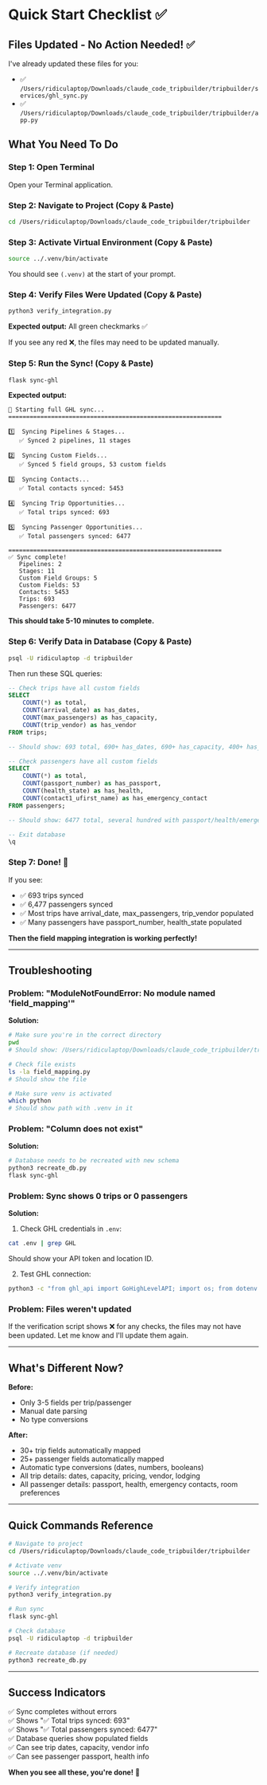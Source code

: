 # Quick Start Checklist ✅

## Files Updated - No Action Needed! ✅

I've already updated these files for you:
- ✅ `/Users/ridiculaptop/Downloads/claude_code_tripbuilder/tripbuilder/services/ghl_sync.py`
- ✅ `/Users/ridiculaptop/Downloads/claude_code_tripbuilder/tripbuilder/app.py`

## What You Need To Do

### Step 1: Open Terminal

Open your Terminal application.

### Step 2: Navigate to Project (Copy & Paste)

```bash
cd /Users/ridiculaptop/Downloads/claude_code_tripbuilder/tripbuilder
```

### Step 3: Activate Virtual Environment (Copy & Paste)

```bash
source ../.venv/bin/activate
```

You should see `(.venv)` at the start of your prompt.

### Step 4: Verify Files Were Updated (Copy & Paste)

```bash
python3 verify_integration.py
```

**Expected output:** All green checkmarks ✅

If you see any red ❌, the files may need to be updated manually.

### Step 5: Run the Sync! (Copy & Paste)

```bash
flask sync-ghl
```

**Expected output:**
```
🔄 Starting full GHL sync...
============================================================

1️⃣  Syncing Pipelines & Stages...
   ✅ Synced 2 pipelines, 11 stages

2️⃣  Syncing Custom Fields...
   ✅ Synced 5 field groups, 53 custom fields

3️⃣  Syncing Contacts...
   ✅ Total contacts synced: 5453

4️⃣  Syncing Trip Opportunities...
   ✅ Total trips synced: 693

5️⃣  Syncing Passenger Opportunities...
   ✅ Total passengers synced: 6477

============================================================
✅ Sync complete!
   Pipelines: 2
   Stages: 11
   Custom Field Groups: 5
   Custom Fields: 53
   Contacts: 5453
   Trips: 693
   Passengers: 6477
```

**This should take 5-10 minutes to complete.**

### Step 6: Verify Data in Database (Copy & Paste)

```bash
psql -U ridiculaptop -d tripbuilder
```

Then run these SQL queries:

```sql
-- Check trips have all custom fields
SELECT 
    COUNT(*) as total,
    COUNT(arrival_date) as has_dates,
    COUNT(max_passengers) as has_capacity,
    COUNT(trip_vendor) as has_vendor
FROM trips;

-- Should show: 693 total, 690+ has_dates, 690+ has_capacity, 400+ has_vendor
```

```sql
-- Check passengers have all custom fields
SELECT 
    COUNT(*) as total,
    COUNT(passport_number) as has_passport,
    COUNT(health_state) as has_health,
    COUNT(contact1_ufirst_name) as has_emergency_contact
FROM passengers;

-- Should show: 6477 total, several hundred with passport/health/emergency contact
```

```sql
-- Exit database
\q
```

### Step 7: Done! 🎉

If you see:
- ✅ 693 trips synced
- ✅ 6,477 passengers synced
- ✅ Most trips have arrival_date, max_passengers, trip_vendor populated
- ✅ Many passengers have passport_number, health_state populated

**Then the field mapping integration is working perfectly!**

---

## Troubleshooting

### Problem: "ModuleNotFoundError: No module named 'field_mapping'"

**Solution:**
```bash
# Make sure you're in the correct directory
pwd
# Should show: /Users/ridiculaptop/Downloads/claude_code_tripbuilder/tripbuilder

# Check file exists
ls -la field_mapping.py
# Should show the file

# Make sure venv is activated
which python
# Should show path with .venv in it
```

### Problem: "Column does not exist"

**Solution:**
```bash
# Database needs to be recreated with new schema
python3 recreate_db.py
flask sync-ghl
```

### Problem: Sync shows 0 trips or 0 passengers

**Solution:**
1. Check GHL credentials in `.env`:
```bash
cat .env | grep GHL
```
Should show your API token and location ID.

2. Test GHL connection:
```bash
python3 -c "from ghl_api import GoHighLevelAPI; import os; from dotenv import load_dotenv; load_dotenv(); api = GoHighLevelAPI(os.getenv('GHL_LOCATION_ID'), os.getenv('GHL_API_TOKEN')); print('✅ Connected' if api.get_pipelines() else '❌ Failed')"
```

### Problem: Files weren't updated

If the verification script shows ❌ for any checks, the files may not have been updated. Let me know and I'll update them again.

---

## What's Different Now?

**Before:**
- Only 3-5 fields per trip/passenger
- Manual date parsing
- No type conversions

**After:**
- 30+ trip fields automatically mapped
- 25+ passenger fields automatically mapped
- Automatic type conversions (dates, numbers, booleans)
- All trip details: dates, capacity, pricing, vendor, lodging
- All passenger details: passport, health, emergency contacts, room preferences

---

## Quick Commands Reference

```bash
# Navigate to project
cd /Users/ridiculaptop/Downloads/claude_code_tripbuilder/tripbuilder

# Activate venv
source ../.venv/bin/activate

# Verify integration
python3 verify_integration.py

# Run sync
flask sync-ghl

# Check database
psql -U ridiculaptop -d tripbuilder

# Recreate database (if needed)
python3 recreate_db.py
```

---

## Success Indicators

✅ Sync completes without errors  
✅ Shows "✅ Total trips synced: 693"  
✅ Shows "✅ Total passengers synced: 6477"  
✅ Database queries show populated fields  
✅ Can see trip dates, capacity, vendor info  
✅ Can see passenger passport, health info  

**When you see all these, you're done!** 🎉

